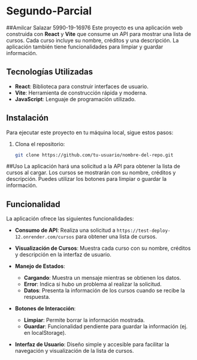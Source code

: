 # Segundo-Parcial
##Amilcar Salazar 5990-19-16976
Este proyecto es una aplicación web construida con **React** y **Vite** que consume un API para mostrar una lista de cursos. Cada curso incluye su nombre, créditos y una descripción. La aplicación también tiene funcionalidades para limpiar y guardar información.

## Tecnologías Utilizadas

- **React**: Biblioteca para construir interfaces de usuario.
- **Vite**: Herramienta de construcción rápida y moderna.
- **JavaScript**: Lenguaje de programación utilizado.

## Instalación

Para ejecutar este proyecto en tu máquina local, sigue estos pasos:

1. Clona el repositorio:

   ```bash
   git clone https://github.com/tu-usuario/nombre-del-repo.git

##Uso
La aplicación hará una solicitud a la API para obtener la lista de cursos al cargar.
Los cursos se mostrarán con su nombre, créditos y descripción.
Puedes utilizar los botones para limpiar o guardar la información.
## Funcionalidad

La aplicación ofrece las siguientes funcionalidades:

- **Consumo de API**: Realiza una solicitud a `https://test-deploy-12.onrender.com/cursos` para obtener una lista de cursos.
  
- **Visualización de Cursos**: Muestra cada curso con su nombre, créditos y descripción en la interfaz de usuario.
  
- **Manejo de Estados**:
  - **Cargando**: Muestra un mensaje mientras se obtienen los datos.
  - **Error**: Indica si hubo un problema al realizar la solicitud.
  - **Datos**: Presenta la información de los cursos cuando se recibe la respuesta.

- **Botones de Interacción**:
  - **Limpiar**: Permite borrar la información mostrada.
  - **Guardar**: Funcionalidad pendiente para guardar la información (ej. en localStorage).

- **Interfaz de Usuario**: Diseño simple y accesible para facilitar la navegación y visualización de la lista de cursos.
